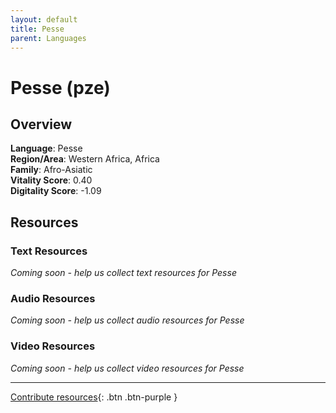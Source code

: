 ```yaml
---
layout: default
title: Pesse
parent: Languages
---
```


# Pesse (pze)

## Overview

**Language**: Pesse  
**Region/Area**: Western Africa, Africa  
**Family**: Afro-Asiatic  
**Vitality Score**: 0.40  
**Digitality Score**: -1.09  

## Resources

### Text Resources
*Coming soon - help us collect text resources for Pesse*

### Audio Resources
*Coming soon - help us collect audio resources for Pesse*

### Video Resources
*Coming soon - help us collect video resources for Pesse*

---

[Contribute resources](https://fairtrain.github.io/){: .btn .btn-purple }

